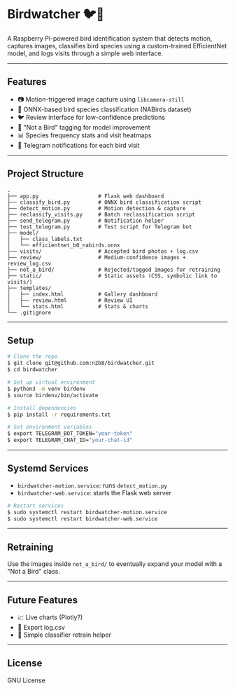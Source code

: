 # Birdwatcher 🐦📸

A Raspberry Pi-powered bird identification system that detects motion, captures images, classifies bird species using a custom-trained EfficientNet model, and logs visits through a simple web interface.

---

## Features

- 📷 Motion-triggered image capture using `libcamera-still`
- 🧠 ONNX-based bird species classification (NABirds dataset)
- 🐦 Review interface for low-confidence predictions
- 🚫 "Not a Bird" tagging for model improvement
- 📊 Species frequency stats and visit heatmaps
- 📡 Telegram notifications for each bird visit

---

## Project Structure

```
.
├── app.py                   # Flask web dashboard
├── classify_bird.py         # ONNX bird classification script
├── detect_motion.py         # Motion detection & capture
├── reclassify_visits.py     # Batch reclassification script
├── send_telegram.py         # Notification helper
├── test_telegram.py         # Test script for Telegram bot
├── model/
│   ├── class_labels.txt
│   └── efficientnet_b0_nabirds.onnx
├── visits/                  # Accepted bird photos + log.csv
├── review/                  # Medium-confidence images + review_log.csv
├── not_a_bird/              # Rejected/tagged images for retraining
├── static/                  # Static assets (CSS, symbolic link to visits/)
├── templates/
│   ├── index.html           # Gallery dashboard
│   ├── review.html          # Review UI
│   └── stats.html           # Stats & charts
└── .gitignore
```

---

## Setup

```bash
# Clone the repo
$ git clone git@github.com:n2b8/birdwatcher.git
$ cd birdwatcher

# Set up virtual environment
$ python3 -m venv birdenv
$ source birdenv/bin/activate

# Install dependencies
$ pip install -r requirements.txt

# Set environment variables
$ export TELEGRAM_BOT_TOKEN="your-token"
$ export TELEGRAM_CHAT_ID="your-chat-id"
```

---

## Systemd Services

- `birdwatcher-motion.service`: runs `detect_motion.py`
- `birdwatcher-web.service`: starts the Flask web server

```bash
# Restart services
$ sudo systemctl restart birdwatcher-motion.service
$ sudo systemctl restart birdwatcher-web.service
```

---

## Retraining

Use the images inside `not_a_bird/` to eventually expand your model with a "Not a Bird" class.

---

## Future Features

- 📈 Live charts (Plotly?)
- 📁 Export log.csv
- 🧪 Simple classifier retrain helper

---

## License

GNU License
